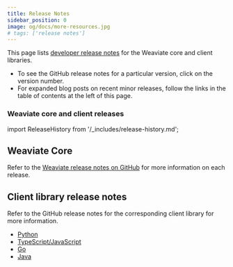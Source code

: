 ```yaml
---
title: Release Notes
sidebar_position: 0
image: og/docs/more-resources.jpg
# tags: ['release notes']
---
```


This page lists [developer release notes](https://github.com/weaviate/weaviate/releases) for the Weaviate core and client libraries.

- To see the GitHub release notes for a particular version, click on the version number.
- For expanded blog posts on recent minor releases, follow the links in the table of contents at the left of this page.

### Weaviate core and client releases

import ReleaseHistory from '/_includes/release-history.md';

<ReleaseHistory />

## Weaviate Core

Refer to the [Weaviate release notes on GitHub](https://github.com/weaviate/weaviate/releases) for more information on each release.

## Client library release notes

Refer to the GitHub release notes for the corresponding client library for more information.

- [Python](https://github.com/weaviate/weaviate-python-client/releases)
- [TypeScript/JavaScript](https://github.com/weaviate/typescript-client/releases)
- [Go](https://github.com/weaviate/weaviate-go-client/releases)
- [Java](https://github.com/weaviate/java-client/releases)
